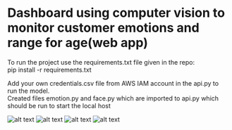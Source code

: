 # Dashboard using computer vision to monitor customer emotions and range for age(web app)

To run the project use the requirements.txt file given in the repo:<br />
pip install -r requirements.txt<br />

Add your own credentials.csv file from AWS IAM account in the api.py to run the model. <br />
Created files emotion.py and face.py which are imported to api.py which should be run to start the local host <br />

![alt text](https://github.com/Chetank99/humAIn-competition/blob/master/resources/Screenshot%20from%202019-08-27%2020-49-50.png)
![alt text](https://github.com/Chetank99/humAIn-competition/blob/master/resources/Screenshot%20from%202019-08-25%2018-28-56.png)
![alt text](https://github.com/Chetank99/humAIn-competition/blob/master/resources/Screenshot%20from%202019-08-25%2018-30-09.png)
![alt text](https://github.com/Chetank99/humAIn-competition/blob/master/resources/Screenshot%20from%202019-08-25%2018-45-53.png)




